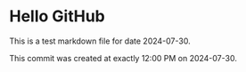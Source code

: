 # Hello GitHub
This is a test markdown file for date 2024-07-30.

This commit was created at exactly 12:00 PM on 2024-07-30.
